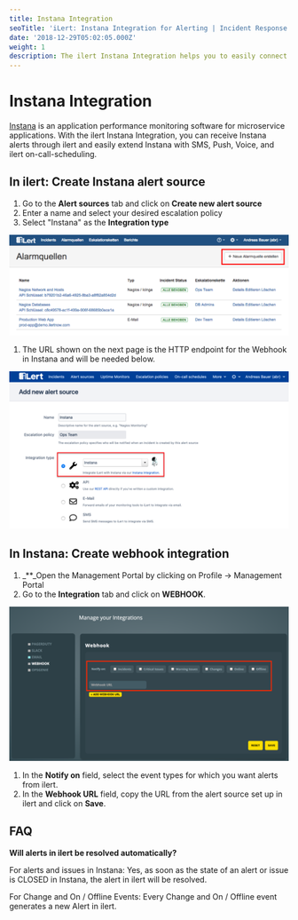 ```yaml
---
title: Instana Integration
seoTitle: 'iLert: Instana Integration for Alerting | Incident Response | Uptime'
date: '2018-12-29T05:02:05.000Z'
weight: 1
description: The ilert Instana Integration helps you to easily connect ilert with Instana.
---
```


# Instana Integration

[Instana](https://www.instana.com/) is an application performance monitoring software for microservice applications. With the ilert Instana Integration, you can receive Instana alerts through ilert and easily extend Instana with SMS, Push, Voice, and ilert on-call-scheduling.

## In ilert: Create Instana alert source <a href="#create-alarm-source" id="create-alarm-source"></a>

1. Go to the **Alert sources** tab and click on **Create new alert source**
2. Enter a name and select your desired escalation policy
3. Select "Instana" as the **Integration type**

![](<../.gitbook/assets/i1-1 (1).png>)

1. The URL shown on the next page is the HTTP endpoint for the Webhook in Instana and will be needed below.

![](../.gitbook/assets/i1-2.png)

## In Instana: Create webhook integration <a href="#create-webhook-integration" id="create-webhook-integration"></a>

1. \_\*\*\_Open the Management Portal by clicking on Profile → Management Portal
2. Go to the **Integration** tab and click on **WEBHOOK**.

![](../.gitbook/assets/i1-3.png)

1. In the **Notify on** field, select the event types for which you want alerts from ilert.
2. In the **Webhook URL** field, copy the URL from the alert source set up in ilert and click on **Save**.

## FAQ <a href="#faq" id="faq"></a>

**Will alerts in ilert be resolved automatically?**

For alerts and issues in Instana: Yes, as soon as the state of an alert or issue is CLOSED in Instana, the alert in ilert will be resolved.

For Change and On / Offline Events: Every Change and On / Offline event generates a new Alert in ilert.
